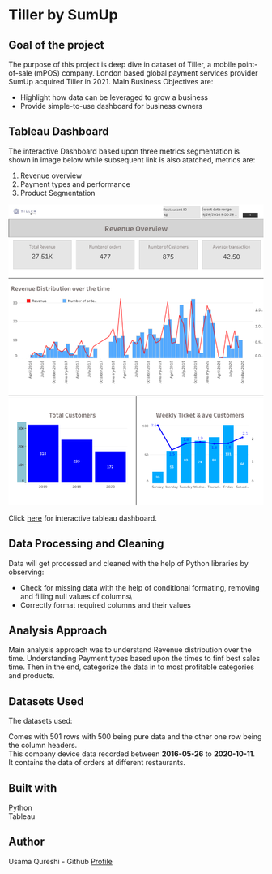 # Tiller by SumUp
## Goal of the project
The purpose of this project is deep dive in dataset of Tiller, a mobile point-of-sale (mPOS) company.  London based global payment services provider SumUp acquired Tiller in 2021. Main Business Objectives are:
- Highlight how data can be leveraged to grow a business
- Provide simple-to-use dashboard for business owners

## Tableau Dashboard
The interactive Dashboard based upon three metrics segmentation is shown in image below while subsequent link is also atatched, metrics are:
1. Revenue overview
2. Payment types and performance
3. Product Segmentation

![Dashboard](Media/1st%20Dashboard.png)

Click [here](https://public.tableau.com/app/profile/usama.zafar.qureshi/viz/Tiller/Dashboard1) for interactive tableau dashboard.

## Data Processing and Cleaning
Data will get processed and cleaned with the help of Python libraries by observing:

- Check for missing data with the help of conditional formating, removing and filling null values of columns\
- Correctly format required columns and their values

## Analysis Approach
Main analysis approach was to understand Revenue distribution over the time. Understanding Payment types based upon the times to finf best sales time. Then in the end, categorize the data in to most profitable categories and products.

## Datasets Used
The datasets used:

Comes with 501 rows with 500 being pure data and the other one row being the column headers.\
This company device data recorded between **2016-05-26** to **2020-10-11**.\
It contains the data of orders at different restaurants.

## Built with
Python\
Tableau

## Author
Usama Qureshi - Github [Profile](https://github.com/usamaqureshi27)